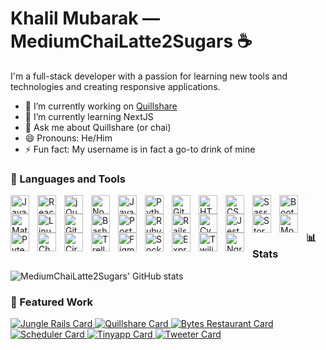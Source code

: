 # Khalil Mubarak — MediumChaiLatte2Sugars ☕

I'm a full-stack developer with a passion for learning new tools and technologies and creating responsive applications.

- 🔭 I’m currently working on [Quillshare](https://github.com/MediumChaiLatte2Sugars/Quillshare)
- 🌱 I’m currently learning NextJS
- 💬 Ask me about Quillshare (or chai)
- 😄 Pronouns: He/Him
- ⚡ Fun fact: My username is in fact a go-to drink of mine


### 🧰 Languages and Tools

<div>
  
  <img align="left" alt="JavaScript" title="JavaScript" width="30px" style="padding-right:10px;" src="https://cdn.jsdelivr.net/gh/devicons/devicon/icons/javascript/javascript-plain.svg" />
  <img align="left" alt="React" title="React" width="30px" style="padding-right:10px;" src="https://cdn.jsdelivr.net/gh/devicons/devicon/icons/react/react-original.svg" />
  <img align="left" alt="jQuery" title="jQuery" width="30px" style="padding-right:10px;" src="https://cdn.jsdelivr.net/gh/devicons/devicon/icons/jquery/jquery-original.svg" />
  <img align="left" alt="NodeJS" title="NodeJS" width="30px" style="padding-right:10px;" src="https://cdn.jsdelivr.net/gh/devicons/devicon/icons/nodejs/nodejs-original.svg" />
  <img align="left" alt="Java" title="Java" width="30px" style="padding-right:10px;" src="https://cdn.jsdelivr.net/gh/devicons/devicon/icons/java/java-original.svg"/>
  <img align="left" alt="Python" title="Python" width="30px" style="padding-right:10px;" src="https://cdn.jsdelivr.net/gh/devicons/devicon/icons/python/python-plain.svg" />
  <img align="left" alt="Git" title="Git" width="30px" style="padding-right:10px;" src="https://cdn.jsdelivr.net/gh/devicons/devicon/icons/git/git-original.svg" />
  <img align="left" alt="HTML" title="HTML" width="30px" style="padding-right:10px;" src="https://cdn.jsdelivr.net/gh/devicons/devicon/icons/html5/html5-plain.svg" />
  <img align="left" alt="CSS" title="CSS" width="30px" style="padding-right:10px;" src="https://cdn.jsdelivr.net/gh/devicons/devicon/icons/css3/css3-plain.svg" />
  <img align="left" alt="Sass" title="Sass" width="30px" style="padding-right:10px;" src="https://cdn.jsdelivr.net/gh/devicons/devicon/icons/sass/sass-original.svg" />
  <img align="left" alt="Bootstrap" title="Bootstrap" width="30px" style="padding-right:10px;" src="https://cdn.jsdelivr.net/gh/devicons/devicon/icons/bootstrap/bootstrap-original.svg" />
  <img align="left" alt="MaterialUI" title="MaterialUI" width="30px" style="padding-right:10px;" src="https://cdn.jsdelivr.net/gh/devicons/devicon/icons/materialui/materialui-original.svg" />
  <img align="left" alt="Linux" title="Linux" width="30px" style="padding-right:10px;" src="https://cdn.jsdelivr.net/gh/devicons/devicon/icons/linux/linux-original.svg" />
  <img align="left" alt="GitHub" title="GitHub" width="30px" style="padding-right:10px;" src="https://cdn.jsdelivr.net/gh/devicons/devicon/icons/github/github-original.svg" />
  <img align="left" alt="Bash" title="Bash" width="30px" style="padding-right:10px;" src="https://cdn.jsdelivr.net/gh/devicons/devicon/icons/bash/bash-original.svg" />
  <img align="left" alt="PostgreSQL" title="PostgreSQL" width="30px" style="padding-right:10px;" src="https://cdn.jsdelivr.net/gh/devicons/devicon/icons/postgresql/postgresql-original.svg" />
  <img align="left" alt="Ruby" title="Ruby" width="30px" style="padding-right:10px;" src="https://cdn.jsdelivr.net/gh/devicons/devicon/icons/ruby/ruby-plain.svg" />
  <img align="left" alt="Rails" title="Rails" width="30px" style="padding-right:10px;" src="https://cdn.jsdelivr.net/gh/devicons/devicon/icons/rails/rails-plain.svg" />
  <img align="left" alt="Cypress" title="Cypress" width="30px" style="padding-right:10px;" src="https://github.com/MediumChaiLatte2Sugars/MediumChaiLatte2Sugars/assets/114053788/f6500dca-9431-4f58-b5e5-f59509856cc2" />
  <img align="left" alt="Jest" title="Jest" width="30px" style="padding-right:10px;" src="https://cdn.jsdelivr.net/gh/devicons/devicon/icons/jest/jest-plain.svg" /> 
  <img align="left" alt="Storybook" title="Storybook" width="30px" style="padding-right:10px;" src="https://cdn.jsdelivr.net/gh/devicons/devicon/icons/storybook/storybook-original.svg" />
  <img align="left" alt="Mocha" title="Mocha" width="30px" style="padding-right:10px;" src="https://cdn.jsdelivr.net/gh/devicons/devicon/icons/mocha/mocha-plain.svg" />
  <img align="left" alt="Pytest" title="Pytest" width="30px" style="padding-right:10px;" src="https://cdn.jsdelivr.net/gh/devicons/devicon/icons/pytest/pytest-original.svg" />
  <img align="left" alt="Chai" title="Chai" width="30px" style="padding-right:10px;" src="https://github.com/MediumChaiLatte2Sugars/MediumChaiLatte2Sugars/assets/114053788/717d8545-c743-4af7-a3e2-42b28453306d" />
  <img align="left" alt="CircleCI" title="CircleCI" width="30px" style="padding-right:10px;" src="https://cdn.jsdelivr.net/gh/devicons/devicon/icons/circleci/circleci-plain.svg" /> 
  <img align="left" alt="Trello" title="Trello" width="30px" style="padding-right:10px;" src="https://cdn.jsdelivr.net/gh/devicons/devicon/icons/trello/trello-plain.svg" />
  <img align="left" alt="Figma" title="Figma" width="30px" style="padding-right:10px;" src="https://cdn.jsdelivr.net/gh/devicons/devicon/icons/figma/figma-original.svg" />
  <img align="left" alt="Socket.IO" title="Socket.IO" width="30px" style="padding-right:10px;" src="https://cdn.jsdelivr.net/gh/devicons/devicon/icons/socketio/socketio-original.svg" />
  <img align="left" alt="Express" title="Express" width="30px" style="padding-right:10px;" src="https://cdn.jsdelivr.net/gh/devicons/devicon/icons/express/express-original.svg" />
  <img align="left" alt="Twilio" title="Twilio" width="30px" style="padding-right:10px;" src="https://github.com/MediumChaiLatte2Sugars/MediumChaiLatte2Sugars/assets/114053788/61104451-be04-4925-8856-fdbca98a442e" />
  <img align="left" alt="Ngrok" title="Ngrok" width="30px" style="padding-right:10px;" src="https://github.com/MediumChaiLatte2Sugars/MediumChaiLatte2Sugars/assets/114053788/2c078853-3c26-4ca5-b360-a226437a310e" />
  <img src="data:image/png;base64,iVBORw0KGgoAAAANSUhEUgAAAAEAAAABCAYAAAAfFcSJAAAADUlEQVR42mP8z/C/HgAGgwJ/lK3Q6wAAAABJRU5ErkJggg=="> 
  
</div>

<br>

#

### 📊 Stats

![MediumChaiLatte2Sugars' GitHub stats](https://github-readme-stats.vercel.app/api?username=mediumchailatte2sugars&show_icons=true&theme=shades-of-purple) 

### 📌 Featured Work
<a href="https://github.com/MediumChaiLatte2Sugars/jungle-rails">
  <img src="https://github-readme-stats.vercel.app/api/pin/?username=mediumchailatte2sugars&repo=jungle-rails&theme=vue-dark" alt="Jungle Rails Card" title="Jungle Rails">
</a>

<a href="https://github.com/MediumChaiLatte2Sugars/Quillshare">
  <img src="https://github-readme-stats.vercel.app/api/pin/?username=mediumchailatte2sugars&repo=Quillshare&theme=vue-dark" alt="Quillshare Card" title="Quillshare">
</a>

<a href="https://github.com/penguinboots/bytes-restaurant">
  <img src="https://github-readme-stats.vercel.app/api/pin/?username=penguinboots&repo=bytes-restaurant&theme=vue-dark&show_owner=true" alt="Bytes Restaurant Card" title="Bytes Restaurant">
</a>

<a href="https://github.com/MediumChaiLatte2Sugars/scheduler">
  <img src="https://github-readme-stats.vercel.app/api/pin/?username=mediumchailatte2sugars&repo=scheduler&theme=vue-dark" alt="Scheduler Card" title="Scheduler">
</a>

<a href="https://github.com/MediumChaiLatte2Sugars/tinyapp">
  <img src="https://github-readme-stats.vercel.app/api/pin/?username=mediumchailatte2sugars&repo=tinyapp&theme=vue-dark" alt="Tinyapp Card" title="Tinyapp">
</a>

<a href="https://github.com/MediumChaiLatte2Sugars/tweeter">
  <img src="https://github-readme-stats.vercel.app/api/pin/?username=mediumchailatte2sugars&repo=tweeter&theme=vue-dark" alt="Tweeter Card" title="Tweeter">
</a>

  

